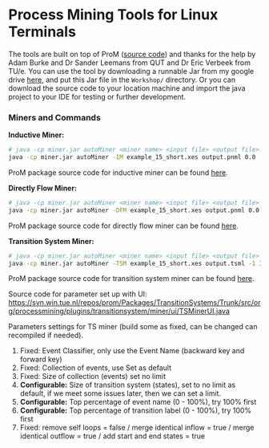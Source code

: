 # Process Mining Tools for Linux Terminals

The tools are built on top of ProM ([source code]( https://svn.win.tue.nl/repos/prom/)) and thanks for the help by Adam Burke and Dr Sander Leemans from QUT and Dr Eric Verbeek from TU/e. You can use the tool by downloading a runnable Jar from my google drive [here](https://drive.google.com/uc?export=download&id=1uiLXa8-5ReNkUxK_wKPUfbQcnIrNJr1c), and put this Jar file in the ``Workshop/`` directory. Or you can download the source code to your location machine and import the java project to your IDE for testing or further development.



### Miners and Commands

**Inductive Miner:** 

```sh
# java -cp miner.jar autoMiner <miner name> <input file> <output file> <noise threshold>
java -cp miner.jar autoMiner -IM example_15_short.xes output.pnml 0.0
```

ProM package source code for inductive miner can be found [here](https://svn.win.tue.nl/repos/prom/Packages/InductiveMiner/Trunk/src/org/processmining/plugins/inductiveminer2/plugins/).



**Directly Flow Miner:**

```sh
# java -cp miner.jar autoMiner <miner name> <input file> <output file> <noise threshold>
java -cp miner.jar autoMiner -DFM example_15_short.xes output.pnml 0.0
```

ProM package source code for directly flow miner can be found [here](https://svn.win.tue.nl/repos/prom/Packages/DirectlyFollowsModelMiner/Trunk/src/org/processmining/directlyfollowsmodelminer/mining/).



**Transition System Miner:**

```sh
# java -cp miner.jar autoMiner <miner name> <input file> <output file> <number of states> <classifier filter> <label filter>
java -cp miner.jar autoMiner -TSM example_15_short.xes output.tsml -1 100 100
```

ProM package source code for transition system miner can be found [here](https://svn.win.tue.nl/repos/prom/Packages/TransitionSystems/Trunk/src/org/processmining/plugins/).

Source code for parameter set up with UI: https://svn.win.tue.nl/repos/prom/Packages/TransitionSystems/Trunk/src/org/processmining/plugins/transitionsystem/miner/ui/TSMinerUI.java

Parameters settings for TS miner (build some as fixed, can be changed can recompiled if needed).

1. Fixed: Event Classifier, only use the Event Name (backward key and forward key)
2. Fixed: Collection of events, use Set as default
3. Fixed: Size of collection (events) set no limit
4. **Configurable:** Size of transition system (states), set to no limit as default, if we meet some issues later, then we can set a limit.
5. **Configurable:** Top percentage of event name (0 - 100%), try 100% first
6. **Configurable:** Top percentage of transition label (0 - 100%), try 100% first
7. Fixed: remove self loops = false / merge identical inflow = true / merge identical outflow = true / add start and end states = true